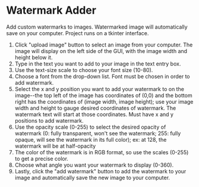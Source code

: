 # Watermark Adder
Add custom watermarks to images. Watermarked image will automatically save on your computer. Project runs on a tkinter interface.


1) Click "upload image" button to select an image from your computer. The image will display on the left side of the GUI, with the image width and height below it.
2) Type in the text you want to add to your image in the text entry box.
3) Use the text-size scale to choose your font size (10-80). 
4) Choose a font from the drop-down list. Font must be chosen in order to add watermark.
5) Select the x and y position you want to add your watermark to on the image--the top left of the image has coordinates of (0,0) and the bottom right has the coordinates of (image width, image height); use your image width and height to gauge desired coordinates of watermark. The watermark text will start at those coordinates. Must have x and y positions to add watermark. 
6) Use the opacity scale (0-255) to select the desired opacity of watermark (0: fully transparent, won't see the watermark; 255: fully opaque, will see the watermark in its full color); ex: at 128, the watermark will be at half-opacity
7) The color of the watermark is in RGB format, so use the scales (0-255) to get a precise color. 
8) Choose what angle you want your watermark to display (0-360).  
9) Lastly, click the "add watermark" button to add the watermark to your image and automatically save the new image to your computer.


